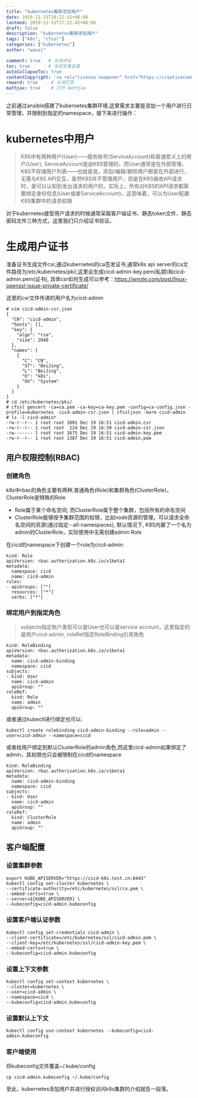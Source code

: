 ```yaml
---
title: "kubernetes集群添加用户"
date: 2019-12-31T10:22:42+08:00
lastmod: 2019-12-31T17:22:42+08:00
draft: false
description: "kubernetes集群添加用户"
tags: ["k8s", "cfssl"]
categories: ["kubernetes"]
author: "wanzi"

comment: true   # 关闭评论
toc: true       # 关闭文章目录
autoCollapseToc: true
contentCopyright: '<a rel="license noopener" href="https://creativecommons.org/licenses/by-nc-nd/4.0/" target="_blank">CC BY-NC-ND 4.0</a>'
reward: true     # 关闭打赏
mathjax: true    # 打开 mathjax
---
```


之前通过ansible搭建了kubernetes集群环境,这里需求主要是添加一个用户进行日常管理，并限制到指定的namespace，接下来进行操作：

# kubernetes中用户

> K8S中有两种用户(User)——服务账号(ServiceAccount)和普通意义上的用户(User), ServiceAccount是由K8S管理的，而User通常是在外部管理，K8S不存储用户列表——也就是说，添加/编辑/删除用户都是在外部进行，无需与K8S API交互，虽然K8S并不管理用户，但是在K8S接收API请求时，是可以认知到发出请求的用户的，实际上，所有对K8S的API请求都需要绑定身份信息(User或者ServiceAccount)，这意味着，可以为User配置K8S集群中的请求权限

对于kubernetes接受用户请求的时候通常采取客户端证书、静态token文件、静态密码文件三种方式，这里我们只介绍证书验证。

# 生成用户证书

准备证书生成文件csr,通过kubernetes的ca签发证书,通常k8s api server的ca文件路径为/etc/kubernetes/pki/,这里会生成cicd-admin-key.pem(私钥)和cicd-admin.pem(证书), 具体csr如何生成可以参考：https://wnote.com/post/linux-openssl-issue-private-certificate/

这里的csr文件传递的用户名为cicd-admin
```
# vim cicd-admin-csr.json
{
  "CN": "cicd-admin",
  "hosts": [],
  "key": {
    "algo": "rsa",
    "size": 2048
  },
  "names": [
    {
      "C": "CN",
      "ST": "BeiJing",
      "L": "BeiJing",
      "O": "k8s",
      "OU": "System"
    }
  ]
}
# cd /etc/kubernetes/pki/ 
# cfssl gencert -ca=ca.pem -ca-key=ca-key.pem -config=ca-config.json -profile=kubernetes  cicd-admin-csr.json | cfssljson -bare cicd-admin
# ls -l cicd-admin*
-rw-r--r-- 1 root root 1001 Dec 19 16:51 cicd-admin.csr
-rw-r--r-- 1 root root  224 Dec 19 16:50 cicd-admin-csr.json
-rw------- 1 root root 1675 Dec 19 16:51 cicd-admin-key.pem
-rw-r--r-- 1 root root 1387 Dec 19 16:51 cicd-admin.pem
```

## 用户权限控制(RBAC)

### 创建角色

k8s中rbac的角色主要有两种,普通角色(Role)和集群角色(ClusterRole)，ClusterRole是特殊的Role 
* Role属于某个命名空间; 而ClusterRole属于整个集群，包括所有的命名空间
* ClusterRole能够授予集群范围的权限，比如node资源的管理，可以请求全命名空间的资源(通过指定--all-namespaces), 默认情况下, K8S内置了一个名为admin的ClusterRole，实际使用中无需创建admin Role

在cicd的namespace下创建一个role为cicd-admin:

```
kind: Role
apiVersion: rbac.authorization.k8s.io/v1beta1
metadata:
  namespace: cicd
  name: cicd-admin
rules:
- apiGroups: [""]
  resources: ["*"]
  verbs: ["*"]
```

### 绑定用户到指定角色

> subjects指定账户类型可以是User也可以是service account，这里指定的是用户cicd-admin, roleRef指定RoleBinding引用角色

```
kind: RoleBinding
apiVersion: rbac.authorization.k8s.io/v1beta1
metadata:
  name: cicd-admin-binding
  namespace: cicd
subjects:
- kind: User
  name: cicd-admin
  apiGroup: ""
roleRef:
  kind: Role
  name: admin
  apiGroup: ""
```
或者通过kubectl进行绑定也可以:
```
kubectl create rolebinding cicd-admin-binding --role=admin --user=cicd-admin --namespace=cicd
```
或者给用户绑定到默认ClusterRole的admin角色,而这里cicd-admin如果绑定了admin，其权限也只会被限制在cicd的namespace
```
kind: RoleBinding
apiVersion: rbac.authorization.k8s.io/v1beta1
metadata:
  name: cicd-admin-binding
  namespace: cicd
subjects:
- kind: User
  name: cicd-admin
  apiGroup: ""
roleRef:
  kind: ClusterRole
  name: admin
  apiGroup: ""
```


## 客户端配置

### 设置集群参数

```
export KUBE_APISERVER="https://cicd-k8s.test.cn:8443"
kubectl config set-cluster kubernetes \
--certificate-authority=/etc/kubernetes/ssl/ca.pem \
--embed-certs=true \
--server=${KUBE_APISERVER} \
--kubeconfig=cicd-admin.kubeconfig
```

### 设置客户端认证参数

```
kubectl config set-credentials cicd-admin \
--client-certificate=/etc/kubernetes/ssl/cicd-admin.pem \
--client-key=/etc/kubernetes/ssl/cicd-admin-key.pem \
--embed-certs=true \
--kubeconfig=cicd-admin.kubeconfig
```

### 设置上下文参数
```
kubectl config set-context kubernetes \
--cluster=kubernetes \
--user=cicd-admin \
--namespace=cicd \
--kubeconfig=cicd-admin.kubeconfig
```

### 设置默认上下文

```
kubectl config use-context kubernetes --kubeconfig=cicd-admin.kubeconfig
```

### 客户端使用
将kubeconfig文件覆盖~/.kube/config
```
cp cicd-admin.kubeconfig ~/.kube/config
```
至此，kubernetes添加用户并进行授权访问k8s集群的介绍就告一段落。
